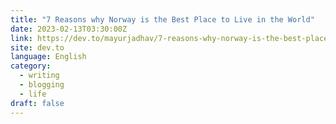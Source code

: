 ```yaml
---
title: "7 Reasons why Norway is the Best Place to Live in the World"
date: 2023-02-13T03:30:00Z
link: https://dev.to/mayurjadhav/7-reasons-why-norway-is-the-best-place-to-live-in-the-world-5d5g?utm_medium=RSS&utm_source=news.12bit.vn
site: dev.to
language: English
category:
  - writing
  - blogging
  - life
draft: false
---
```

